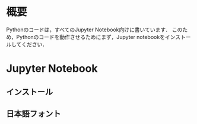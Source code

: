 # 概要

Pythonのコードは，すべてのJupyter Notebook向けに書いています．
このため，Pythonのコードを動作させるためにまず，Jupyter notebookをインストールしてください．

# Jupyter Notebook

## インストール

## 日本語フォント